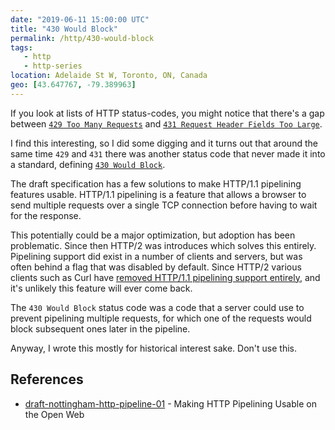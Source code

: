 ```yaml
---
date: "2019-06-11 15:00:00 UTC"
title: "430 Would Block"
permalink: /http/430-would-block
tags:
   - http
   - http-series
location: Adelaide St W, Toronto, ON, Canada
geo: [43.647767, -79.389963]
---
```


If you look at lists of HTTP status-codes, you might notice that there's a gap
between [`429 Too Many Requests`][2] and [`431 Request Header Fields Too Large`][3].

I find this interesting, so I did some digging and it turns out that around the
same time `429` and `431` there was another status code that never made it into
a standard, defining [`430 Would Block`][1].

The draft specification has a few solutions to make HTTP/1.1 pipelining features
usable. HTTP/1.1 pipelining is a feature that allows a browser to send multiple
requests over a single TCP connection before having to wait for the response.

This potentially could be a major optimization, but adoption has been
problematic. Since then HTTP/2 was introduces which solves this entirely.
Pipelining support did exist in a number of clients and servers, but was often
behind a flag that was disabled by default. Since HTTP/2 various clients such
as Curl have [removed HTTP/1.1 pipelining support entirely][4], and it's
unlikely this feature will ever come back.

The `430 Would Block` status code was a code that a server could use to prevent
pipelining multiple requests, for which one of the requests would block
subsequent ones later in the pipeline.

Anyway, I wrote this mostly for historical interest sake. Don't use this.

References
----------

* [draft-nottingham-http-pipeline-01][1] - Making HTTP Pipelining Usable on
  the Open Web

[1]: https://tools.ietf.org/html/draft-nottingham-http-pipeline-01
[2]: /http/429-too-many-requests
[3]: /http/431-request-header-fields-too-large
[4]: https://daniel.haxx.se/blog/2019/04/06/curl-says-bye-bye-to-pipelining/
